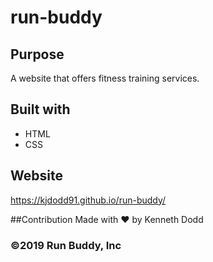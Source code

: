 # run-buddy

## Purpose
A website  that offers fitness training services.

## Built with
* HTML
* CSS

## Website
https://kjdodd91.github.io/run-buddy/

##Contribution
Made with ❤️ by Kenneth Dodd

### ©️2019 Run Buddy, Inc 

